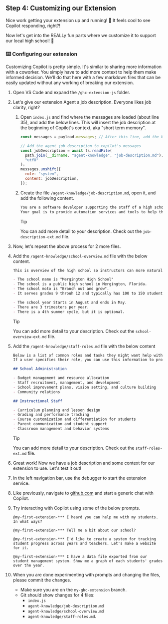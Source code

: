## Step 4: Customizing our Extension

Nice work getting your extension up and running! :tada:
It feels cool to see Copilot responding, right?!

Now let's get into the REALLy fun parts where we customize it to support our local high school! :unicorn:

<!-- Insert theory here that supports the course -->

### :keyboard: Configuring our extension

Customizing Copilot is pretty simple. It's similar to sharing more information with a coworker.
You simply have to add more context to help them make informed decision.
We'll do that here with a few markdown files that can be easily updated without any working of breaking our extension.

1. Open VS Code and expand the `/ghc-extension-js` folder.
1. Let's give our extension Agent a job description. Everyone likes job clarity, right?

   1. Open `index.js` and find where the messages are loaded (about line 35), and add the below lines.
      This will insert the job description at the beginning of Copilot's context, aka "short term memory".

      ```js
      const messages = payload.messages; // After this line, add the below

      // Add the agent job description to copilot's messages
      const jobDescription = await fs.readFile(
        path.join(__dirname, "agent-knowledge", "job-description.md"),
        "utf8"
      );
      messages.unshift({
        role: "system",
        content: jobDescription,
      });
      ```

   1. Create the file `/agent-knowledge/job-description.md`, open it, and add the following content.

      ```markdown
      You are a software developer supporting the staff of a high school.
      Your goal is to provide automation services and tools to help them work faster.
      ```

      > [!TIP]
      > You can add more detail to your description. Check out the `job-description-ext.md` file.

1. Now, let's repeat the above process for 2 more files.
1. Add the `/agent-knowledge/school-overview.md` file with the below content.

   ```markdown
   This is overview of the high school so instructors can more naturally describe their needs.

   - The school name is "Mergington High School"
   - The school is a public high school in Mergington, Florida.
   - The school moto is "Branch out and grow".
   - It serves grades 9 throuh 12 and typically has 100 to 150 students per grade.

   - The school year Starts in August and ends in May.
   - There are 3 trimesters per year.
   - There is a 4th summer cycle, but it is optional.
   ```

   > [!TIP]
   > You can add more detail to your description. Check out the `school-overview-ext.md` file.

1. Add the `/agent-knowledge/staff-roles.md` file with the below content

   ```markdown
   Below is a list of common roles and tasks they might want help with.
   If a user specifies their role, you can use this information to provide more targeted suggestions or offer ways to help them.

   ## School Administration

   - Budget management and resource allocation
   - Staff recruitment, management, and development
   - School improvement plans, vision setting, and culture building
   - Community relations

   ## Instructional Staff

   - Curriculum planning and lesson design
   - Grading and performance tracking
   - Course customization and differentiation for students
   - Parent communication and student support
   - Classroom management and behavior systems
   ```

   > [!TIP]
   > You can add more detail to your description. Check out the `staff-roles-ext.md` file.

1. Great work! Now we have a job description and some context for our extension to use. Let's test it out!
1. In the left navigation bar, use the debugger to start the extension service.
1. Like previously, navigate to [github.com](https://github.com) and start a generic chat with Copilot.
1. Try interacting with Copilot using some of the below prompts.

   ```
   @my-first-extension-*** I heard you can help me with my students. In what ways?
   ```

   ```
   @my-first-extension-*** Tell me a bit about our school?
   ```

   ```
   @my-first-extension-*** I'd like to create a system for tracking student progress across years and teachers. Let's make a website for it.
   ```

   ```
   @my-first-extension-*** I have a data file exported from our student management system. Show me a graph of each students' grades over the year.
   ```

1. When you are done experimenting with prompts and changing the files, please commit the changes.
   - Make sure you are on the `my-ghc-extension` branch.
   - Git should show changes for 4 files:
     - `index.js`
     - `agent-knowledge/job-description.md`
     - `agent-knowledge/school-overview.md`
     - `agent-knowledge/staff-roles.md`.
